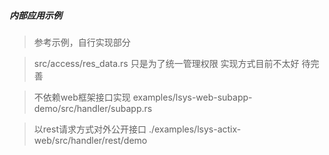 ##### 内部应用示例

> 参考示例，自行实现部分

> src/access/res_data.rs 只是为了统一管理权限 实现方式目前不太好 待完善

> 不依赖web框架接口实现 examples/lsys-web-subapp-demo/src/handler/subapp.rs

> 以rest请求方式对外公开接口 ./examples/lsys-actix-web/src/handler/rest/demo

